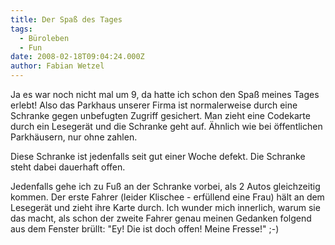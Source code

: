```yaml
---
title: Der Spaß des Tages
tags:
  - Büroleben
  - Fun
date: 2008-02-18T09:04:24.000Z
author: Fabian Wetzel
---
```


Ja es war noch nicht mal um 9, da hatte ich schon den Spaß meines Tages erlebt! Also das Parkhaus unserer Firma ist normalerweise durch eine Schranke gegen unbefugten Zugriff gesichert. Man zieht eine Codekarte durch ein Lesegerät und die Schranke geht auf. Ähnlich wie bei öffentlichen Parkhäusern, nur ohne zahlen.

Diese Schranke ist jedenfalls seit gut einer Woche defekt. Die Schranke steht dabei dauerhaft offen.

Jedenfalls gehe ich zu Fuß an der Schranke vorbei, als 2 Autos gleichzeitig kommen. Der erste Fahrer (leider Klischee - erfüllend eine Frau) hält an dem Lesegerät und zieht ihre Karte durch. Ich wunder mich innerlich, warum sie das macht, als schon der zweite Fahrer genau meinen Gedanken folgend aus dem Fenster brüllt: "Ey! Die ist doch offen! Meine Fresse!" ;-)


